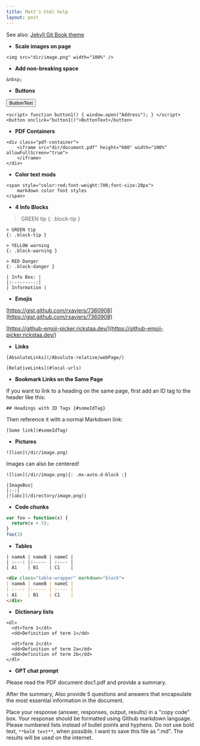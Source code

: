 ```yaml
---
title: Matt's html help
layout: post
---
```


See also: [Jekyll Git Book theme](https://github.com/sighingnow/jekyll-gitbook)

- **Scale images on page**

```
<img src="dir/image.png" width="100%" />
```

- **Add non-breaking space**

```
&nbsp;
```

- **Buttons**

<script> function button1() { window.open("Address"); } </script>
<button onclick="button1()">ButtonText</button>


```
<script> function button1() { window.open("Address"); } </script>
<button onclick="button1()">ButtonText</button>
```

- **PDF Containers**

```
<div class="pdf-container">
    <iframe src="dir/document.pdf" height="600" width="100%" allowFullScreen="true">
    </iframe>
</div>
```

- **Color text mods**

```
<span style="color:red;font-weight:700;font-size:20px">
    markdown color font styles
</span>
```

- **4 Info Blocks**

> GREEN tip
{: .block-tip }

```
> GREEN tip
{: .block-tip }
```

```
> YELLOW warning
{: .block-warning }
```

```
> RED Danger
{: .block-danger }
```

```
| Info Box: |
|:---------:|
| Information |
```

- **Emojis**

[https://gist.github.com/rxaviers/7360908](https://gist.github.com/rxaviers/7360908)

[https://github-emoji-picker.rickstaa.dev/](https://github-emoji-picker.rickstaa.dev/)

- **Links**

```
[AbsoluteLinks](/Absolute-relative/webPage/)
```

```
[RelativeLinks](#local-urls)
```

- **Bookmark Links on the Same Page**

If you want to link to a heading on the same page, first add an ID tag to the header like this:

```## Headings with ID Tags {#someIdTag}```

Then reference it with a normal Markdown link:

```[Some link](#someIdTag)```


- **Pictures**

```
![lion](/dir/image.png)
```

Images can also be centered!

```
![lion](/dir/image.png){: .mx-auto.d-block :}
```

```
|ImageBox|
|:-:|
|![abc](/directory/image.png)|
```

- **Code chunks**

```javascript
var foo = function(x) {
  return(x + 5);
}
foo(3)
```

- **Tables**

```
| nameA | nameB | nameC |
| :---: |:----- | :---- |
| A1    | B1    | C1    |
```

```markdown
<div class="table-wrapper" markdown="block">
| nameA | nameB | nameC |
| :---: |:----- | :---- |
| A1    | B1    | C1    |
</div>
```

- **Dictionary lists**

```
<dl>
  <dt>Term 1</dt>
  <dd>Definition of term 1</dd>

  <dt>Term 2</dt>
  <dd>Definition of term 2a</dd>
  <dd>Definition of term 2b</dd>
</dl>
```

- **GPT chat prompt**

Please read the PDF document doc1.pdf and provide a summary.

After the summary, Also provide 5 questions and answers that encapsulate the most essential information in the document.

Place your response (answer, responses, output, results) in a "copy code" box. Your response should be formatted using Github markdown language. Please numbered lists instead of bullet points and hyphens. Do not use bold text, `**bold text**`, when possible.  I want to save this file as ".md". The results will be used on the internet.
